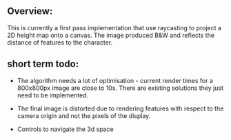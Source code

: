 ## Overview:

This is currently a first pass implementation that use raycasting to project a 2D height map onto a canvas. The image produced B&W and reflects the distance of features to the character.

## short term todo:

-  The algorithm needs a lot of optimisation - current render times for a 800x800px image are close to 10s. There are existing solutions they just need to be implemented.

-  The final image is distorted due to rendering features with respect to the camera origin and not the pixels of the display.

-  Controls to navigate the 3d space
